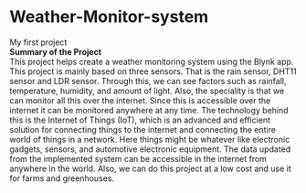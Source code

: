 # Weather-Monitor-system
My first project<br>
**Summary of the Project**<br>
This project helps create a weather monitoring system using the Blynk app. This project is mainly based on three sensors. That is the rain sensor, DHT11 sensor and LDR sensor. Through this, we can see factors such as rainfall, temperature, humidity, and amount of light. Also, the speciality is that we can monitor all this over the internet. Since this is accessible over the internet it can be monitored anywhere at any time. The technology behind this is the Internet of Things (IoT), which is an advanced and efficient solution for connecting things to the internet and connecting the entire world of things in a network. Here things might be whatever like electronic gadgets, sensors, and automotive electronic equipment. The data updated from the implemented system can be accessible in the internet from anywhere in the world. Also, we can do this project at a low cost and use it for farms and greenhouses.
